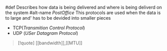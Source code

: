 #def Describes how data is being delivered and where is being deliverd on the system 
#alt-name *PostOffice*
This protocols are used when the data is to large and'
has to be devided into smaller pieces
- TCP(*Transmition Control Protocol*)
- UDP (*USer Datagram Protocol*)
>[!quote] 
>[[bandwidth]],[[MTU]]